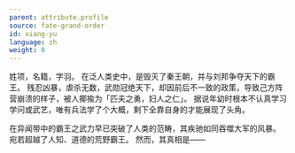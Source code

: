 ```yaml
---
parent: attribute.profile
source: fate-grand-order
id: xiang-yu
language: zh
weight: 0
---
```


姓项，名籍，字羽。
在泛人类史中，是毁灭了秦王朝，并与刘邦争夺天下的霸王。
残忍凶暴，虐杀无数，武勋冠绝天下，却因前后不一致的政策，导致己方阵营崩溃的样子，被人揶揄为「匹夫之勇，妇人之仁」。
据说年幼时根本不认真学习学问或武艺，唯有兵法学了个大概，剩下全靠自身的才能展现了头角。

在异闻带中的霸王之武力早已突破了人类的范畴，其疾驰如同吞噬大军的风暴。
宛若超越了人知、道德的荒野霸王。
然而，其真相是——
